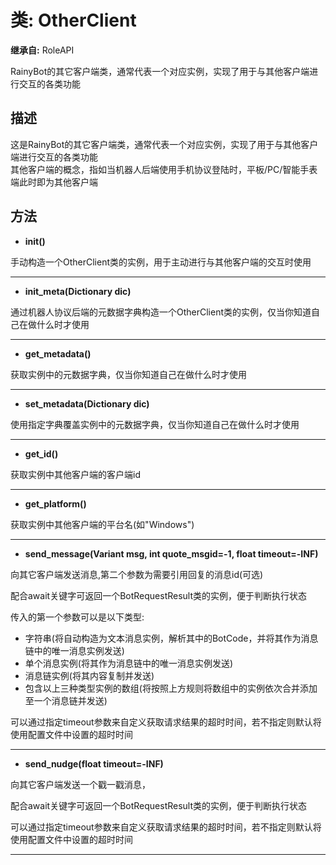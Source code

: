 # 类: OtherClient  
  
**继承自:** RoleAPI  
  
RainyBot的其它客户端类，通常代表一个对应实例，实现了用于与其他客户端进行交互的各类功能  
  
## 描述  
  
这是RainyBot的其它客户端类，通常代表一个对应实例，实现了用于与其他客户端进行交互的各类功能   
其他客户端的概念，指如当机器人后端使用手机协议登陆时，平板/PC/智能手表端此时即为其他客户端  
  
## 方法 
  
- **init()**  
  
手动构造一个OtherClient类的实例，用于主动进行与其他客户端的交互时使用  
  
---  
  
- **init_meta(Dictionary dic)**  
  
通过机器人协议后端的元数据字典构造一个OtherClient类的实例，仅当你知道自己在做什么时才使用  
  
---  
  
- **get_metadata()**  
  
获取实例中的元数据字典，仅当你知道自己在做什么时才使用  
  
---  
  
- **set_metadata(Dictionary dic)**  
  
使用指定字典覆盖实例中的元数据字典，仅当你知道自己在做什么时才使用  
  
---  
  
- **get_id()**  
  
获取实例中其他客户端的客户端id  
  
---  
  
- **get_platform()**  
  
获取实例中其他客户端的平台名(如"Windows")  
  
---  
  
- **send_message(Variant msg, int quote_msgid=-1, float timeout=-INF)**  
  
向其它客户端发送消息,第二个参数为需要引用回复的消息id(可选)   
  
配合await关键字可返回一个BotRequestResult类的实例，便于判断执行状态   
  
传入的第一个参数可以是以下类型:   
- 字符串(将自动构造为文本消息实例，解析其中的BotCode，并将其作为消息链中的唯一消息实例发送)   
- 单个消息实例(将其作为消息链中的唯一消息实例发送)   
- 消息链实例(将其内容复制并发送)   
- 包含以上三种类型实例的数组(将按照上方规则将数组中的实例依次合并添加至一个消息链并发送)   
  
可以通过指定timeout参数来自定义获取请求结果的超时时间，若不指定则默认将使用配置文件中设置的超时时间  
  
---  
  
- **send_nudge(float timeout=-INF)**  
  
向其它客户端发送一个戳一戳消息，   
  
配合await关键字可返回一个BotRequestResult类的实例，便于判断执行状态   
  
可以通过指定timeout参数来自定义获取请求结果的超时时间，若不指定则默认将使用配置文件中设置的超时时间  
  
---  
  

